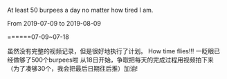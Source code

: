 At least 50 burpees a day no matter how tired I am.

From 2019-07-09 to 2019-08-09

======07-09~07-18 

虽然没有完整的视频记录，但是很好地执行了计划。
How time flies!!! 一眨眼已经做够了500个burpees啦
从18日开始，争取把每天的完成过程用视频拍下来
（为了凑够30个，我会把最后日期往后推）加油!
